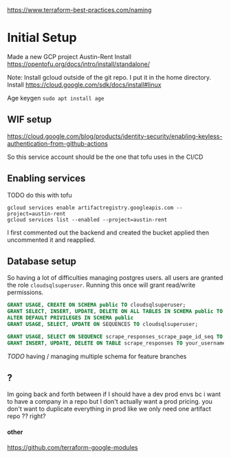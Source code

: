 <https://www.terraform-best-practices.com/naming>

# Initial Setup

Made a new GCP project Austin-Rent
Install <https://opentofu.org/docs/intro/install/standalone/>

Note: Install gcloud outside of the git repo. I put it in the home directory.
Install <https://cloud.google.com/sdk/docs/install#linux>

Age keygen
`sudo apt install age`

## WIF setup

<https://cloud.google.com/blog/products/identity-security/enabling-keyless-authentication-from-github-actions>

So this service account should be the one that tofu uses in the CI/CD

## Enabling services

TODO do this with tofu

```
gcloud services enable artifactregistry.googleapis.com --project=austin-rent
gcloud services list --enabled --project=austin-rent
```

I first commented out the backend and created the bucket applied then uncommented it and reapplied.

## Database setup

So having a lot of difficulties managing postgres users. all users are granted the role `cloudsqlsuperuser`.
Running this once will grant read/write permissions.

```sql
GRANT USAGE, CREATE ON SCHEMA public TO cloudsqlsuperuser;
GRANT SELECT, INSERT, UPDATE, DELETE ON ALL TABLES IN SCHEMA public TO cloudsqlsuperuser;
ALTER DEFAULT PRIVILEGES IN SCHEMA public
GRANT USAGE, SELECT, UPDATE ON SEQUENCES TO cloudsqlsuperuser;
```

```sql
GRANT USAGE, SELECT ON SEQUENCE scrape_responses_scrape_page_id_seq TO your_username;
GRANT INSERT, UPDATE, DELETE ON TABLE scrape_responses TO your_username;
```

*TODO* having / managing multiple schema for feature branches

## ?

Im going back and forth between if I should have a dev prod envs bc i want to have a company in a repo but I don't actually want a prod pricing.
you don't want to duplicate everything in prod like we only need one artifact repo ?? right?

#### other

<https://github.com/terraform-google-modules>
